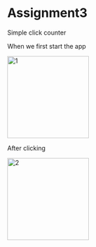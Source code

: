 # Assignment3
Simple click counter


When we first start the app

<img width="186" alt="1" src="https://user-images.githubusercontent.com/73436771/159130358-a8e92dd2-e383-4684-a1a7-2ea171200c53.png">


After clicking

<img width="186" alt="2" src="https://user-images.githubusercontent.com/73436771/159130361-3772dffd-914c-481d-84e8-5ffbaa602677.png">
